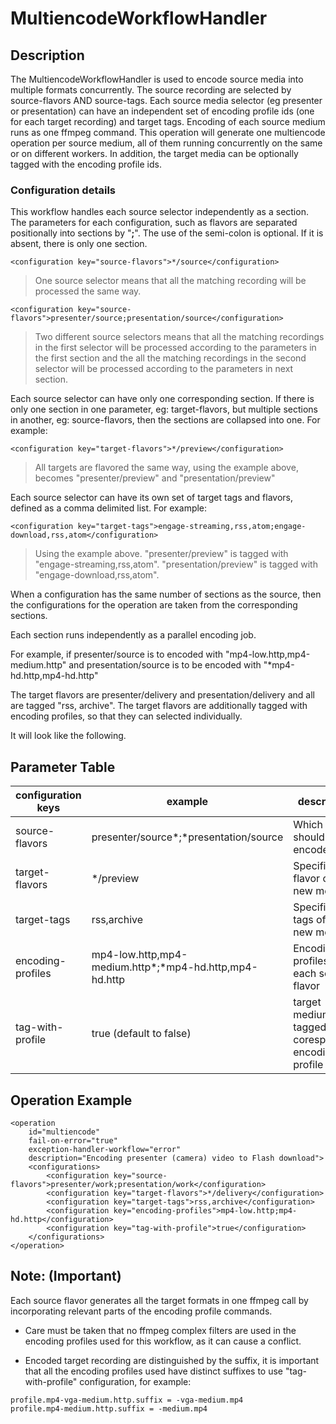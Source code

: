 # MultiencodeWorkflowHandler

## Description

The MultiencodeWorkflowHandler is used to encode source media into multiple formats concurrently.
The source recording are selected by source-flavors AND source-tags.
Each source media selector (eg presenter or presentation) can have an independent set of encoding profile ids
(one for each target recording) and target tags.
Encoding of each source medium runs as one ffmpeg command.
This operation will generate one multiencode operation per source medium,
all of them running concurrently on the same or on different workers.
In addition, the target media can be optionally tagged with the encoding profile ids.

### Configuration details

This workflow handles each source selector independently as a section.
The parameters for each configuration, such as flavors are separated positionally into sections by "**;**".
The use of the semi-colon is optional. If it is absent, there is only one section.


```
<configuration key="source-flavors">*/source</configuration>
```
>   One source selector means that all the matching recording will be processed the same way.
>
```
<configuration key="source-flavors">presenter/source;presentation/source</configuration>
```
>   Two different source selectors means that all the matching recordings in the first selector will be processed
>   according to the parameters in the first section and the all the matching recordings in the second selector will
>   be processed according to the parameters in next section.

Each source selector can have only one corresponding section.
If there is only one section in one parameter, eg: target-flavors,
but multiple sections in another, eg: source-flavors,
then the sections are collapsed into one.
For example:

```
<configuration key="target-flavors">*/preview</configuration>
```
>   All targets are flavored the same way, using the example above, becomes "presenter/preview"
> and "presentation/preview"
>

Each source selector can have its own set of target tags and flavors, defined as a comma delimited list.
For example:

```
<configuration key="target-tags">engage-streaming,rss,atom;engage-download,rss,atom</configuration>
```
>   Using the example above.
>   "presenter/preview" is tagged with "engage-streaming,rss,atom".
>   "presentation/preview" is tagged with "engage-download,rss,atom".

When a configuration has the same number of sections as the source, then the configurations for the operation
are taken from the corresponding sections.

Each section runs independently as a parallel encoding job.

For example, if presenter/source is to encoded with "mp4-low.http,mp4-medium.http" and
presentation/source is to be encoded with "*mp4-hd.http,mp4-hd.http"

The target flavors are presenter/delivery and presentation/delivery and all are tagged "rss, archive".
The target flavors are additionally tagged with encoding profiles, so that they can selected individually.

It will look like the following.

## Parameter Table

|configuration keys | example                     | description                                                         |
|-------------------|-----------------------------|---------------------------------------------------------------------|
|source-flavors     | presenter/source*;*presentation/source  | Which media should be encoded                               |
|target-flavors     | */preview                  | Specifies the flavor of the new media                               |
|target-tags        | rss,archive              | Specifies the tags of the new media                                 |
|encoding-profiles  | mp4-low.http,mp4-medium.http*;*mp4-hd.http,mp4-hd.http | Encoding profiles for each source flavor |
|tag-with-profile   | true (default to false)     | target medium are tagged with coresponding encoding profile Id      |



## Operation Example

    <operation
        id="multiencode"
        fail-on-error="true"
        exception-handler-workflow="error"
        description="Encoding presenter (camera) video to Flash download">
        <configurations>
            <configuration key="source-flavors">presenter/work;presentation/work</configuration>
            <configuration key="target-flavors">*/delivery</configuration>
            <configuration key="target-tags">rss,archive</configuration>
            <configuration key="encoding-profiles">mp4-low.http;mp4-hd.http</configuration>
            <configuration key="tag-with-profile">true</configuration>
        </configurations>
    </operation>

## Note: (Important)
Each source flavor generates all the target formats in one ffmpeg call by incorporating relevant parts
of the encoding profile commands.

* Care must be taken that no ffmpeg complex filters are used in the encoding profiles used for this workflow,
as it can cause a conflict.

* Encoded target recording are distinguished by the suffix, it is important that all the encoding profiles used have
distinct suffixes to use "tag-with-profile" configuration, for example:
```
profile.mp4-vga-medium.http.suffix = -vga-medium.mp4
profile.mp4-medium.http.suffix = -medium.mp4
```
